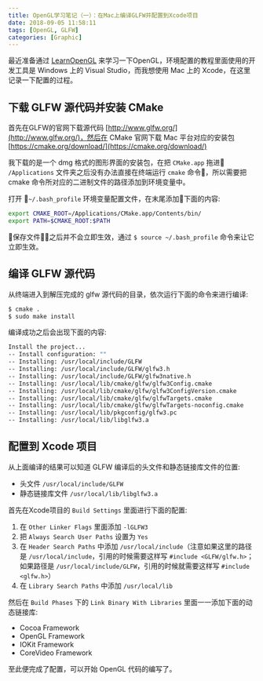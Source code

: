 ```yaml
---
title: OpenGL学习笔记（一）：在Mac上编译GLFW并配置到Xcode项目
date: 2018-09-05 11:58:11
tags: [OpenGL, GLFW]
categories: [Graphic]
---
```


最近准备通过 [LearnOpenGL](https://learnopengl-cn.github.io/) 来学习一下OpenGL，环境配置的教程里面使用的开发工具是 Windows 上的 Visual Studio，而我想使用 Mac 上的 Xcode，在这里记录一下配置的过程。

## 下载 GLFW 源代码并安装 CMake

首先在GLFW的官网下载源代码 [http://www.glfw.org/](http://www.glfw.org/)，然后在 CMake 官网下载 Mac 平台对应的安装包 [https://cmake.org/download/](https://cmake.org/download/)

我下载的是一个 dmg 格式的图形界面的安装包，在把 `CMake.app` 拖进 `/Applications` 文件夹之后没有办法直接在终端运行 `cmake` 命令，所以需要把 cmake 命令所对应的二进制文件的路径添加到环境变量中。

打开 `~/.bash_profile` 环境变量配置文件，在末尾添加下面的内容:

```bash
export CMAKE_ROOT=/Applications/CMake.app/Contents/bin/
export PATH=$CMAKE_ROOT:$PATH
```

保存文件之后并不会立即生效，通过 `$ source ~/.bash_profile` 命令来让它立即生效。

## 编译 GLFW 源代码

从终端进入到解压完成的 glfw 源代码的目录，依次运行下面的命令来进行编译:

```bash
$ cmake .
$ sudo make install
```

编译成功之后会出现下面的内容:

```bash
Install the project...
-- Install configuration: ""
-- Installing: /usr/local/include/GLFW
-- Installing: /usr/local/include/GLFW/glfw3.h
-- Installing: /usr/local/include/GLFW/glfw3native.h
-- Installing: /usr/local/lib/cmake/glfw/glfw3Config.cmake
-- Installing: /usr/local/lib/cmake/glfw/glfw3ConfigVersion.cmake
-- Installing: /usr/local/lib/cmake/glfw/glfwTargets.cmake
-- Installing: /usr/local/lib/cmake/glfw/glfwTargets-noconfig.cmake
-- Installing: /usr/local/lib/pkgconfig/glfw3.pc
-- Installing: /usr/local/lib/libglfw3.a
```

## 配置到 Xcode 项目

从上面编译的结果可以知道 GLFW 编译后的头文件和静态链接库文件的位置:

- 头文件 `/usr/local/include/GLFW`
- 静态链接库文件 `/usr/local/lib/libglfw3.a`

首先在Xcode项目的 `Build Settings` 里面进行下面的配置:

1. 在 `Other Linker Flags` 里面添加 `-lGLFW3`
2. 把 `Always Search User Paths` 设置为 `Yes`
3. 在 `Header Search Paths` 中添加 `/usr/local/include`（注意如果这里的路径是 `/usr/local/include`，引用的时候需要这样写 `#include <GLFW/glfw.h>`；如果路径是 `/usr/local/include/GLFW`，引用的时候就需要这样写 `#include <glfw.h>`）
4. 在 `Library Search Paths` 中添加 `/usr/local/lib`

然后在 `Build Phases` 下的 `Link Binary With Libraries` 里面一一添加下面的动态链接库:
- Cocoa Framework
- OpenGL Framework
- IOKit Framework
- CoreVideo Framework

至此便完成了配置，可以开始 OpenGL 代码的编写了。